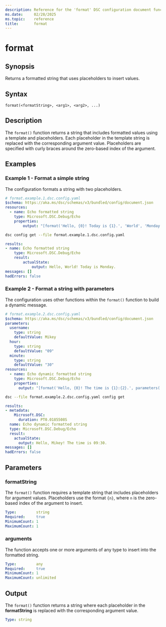 ```yaml
---
description: Reference for the 'format' DSC configuration document function
ms.date:     02/28/2025
ms.topic:    reference
title:       format
---
```


# format

## Synopsis

Returns a formatted string that uses placeholders to insert values.

## Syntax

```Syntax
format(<formatString>, <arg1>, <arg2>, ...)
```

## Description

The `format()` function returns a string that includes formatted values using a template and
placeholders. Each placeholder in the template string is replaced with the corresponding argument
value. Placeholders are specified with curly braces around the zero-based index of the argument.

## Examples

### Example 1 - Format a simple string

The configuration formats a string with two placeholders.

```yaml
# format.example.1.dsc.config.yaml
$schema: https://aka.ms/dsc/schemas/v3/bundled/config/document.json
resources:
  - name: Echo formatted string
    type: Microsoft.DSC.Debug/Echo
    properties:
        output: "[format('Hello, {0}! Today is {1}.', 'World', 'Monday')]"
```

```bash
dsc config get --file format.example.1.dsc.config.yaml
```

```yaml
results:
- name: Echo formatted string
    type: Microsoft.DSC.Debug/Echo
    result:
        actualState:
            output: Hello, World! Today is Monday.
messages: []
hadErrors: false
```

### Example 2 - Format a string with parameters

The configuration uses other functions within the `format()` function to build a dynamic message.

```yaml
# format.example.2.dsc.config.yaml
$schema: https://aka.ms/dsc/schemas/v3/bundled/config/document.json
parameters:
  username:
    type: string
    defaultValue: Mikey
  hour:
    type: string
    defaultValue: "09"
  minute:
    type: string
    defaultValue: "30"
resources:
  - name: Echo dynamic formatted string
    type: Microsoft.DSC.Debug/Echo
    properties:
      output: "[format('Hello, {0}! The time is {1}:{2}.', parameters('username'), parameters('hour'), parameters('minute'))]"
```

```bash
dsc --file format.example.2.dsc.config.yaml config get
```

```yaml
results:
- metadata:
    Microsoft.DSC:
      duration: PT0.0185508S
  name: Echo dynamic formatted string
  type: Microsoft.DSC.Debug/Echo
  result:
    actualState:
      output: Hello, Mikey! The time is 09:30.
messages: []
hadErrors: false
```

## Parameters

### formatString

The `format()` function requires a template string that includes placeholders for argument values.
Placeholders use the format `{n}`, where `n` is the zero-based index of the argument to insert.

```yaml
Type:         string
Required:     true
MinimumCount: 1
MaximumCount: 1
```

### arguments

The function accepts one or more arguments of any type to insert into the formatted string.

```yaml
Type:         any
Required:     true
MinimumCount: 1
MaximumCount: unlimited
```

## Output

The `format()` function returns a string where each placeholder in the **formatString** is replaced
with the corresponding argument value.

```yaml
Type: string
```
